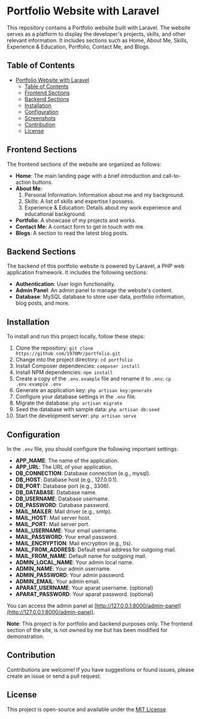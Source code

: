 # Portfolio Website with Laravel

This repository contains a Portfolio website built with Laravel. The website serves as a platform to display the developer's projects, skills, and other relevant information. It includes sections such as Home, About Me, Skills, Experience & Education, Portfolio, Contact Me, and Blogs.

## Table of Contents
- [Portfolio Website with Laravel](#portfolio-website-with-laravel)
  - [Table of Contents](#table-of-contents)
  - [Frontend Sections](#frontend-sections)
  - [Backend Sections](#backend-sections)
  - [Installation](#installation)
  - [Configuration](#configuration)
  - [Screenshots](#screenshots)
  - [Contribution](#contribution)
  - [License](#license)

## Frontend Sections
The frontend sections of the website are organized as follows:

- **Home**: The main landing page with a brief introduction and call-to-action buttons.
- **About Me**:
  1. Personal Information: Information about me and my background.
  2. Skills: A list of skills and expertise I possess.
  3. Experience & Education: Details about my work experience and educational background.
- **Portfolio**: A showcase of my projects and works.
- **Contact Me**: A contact form to get in touch with me.
- **Blogs**: A section to read the latest blog posts.

## Backend Sections
The backend of this portfolio website is powered by Laravel, a PHP web application framework. It includes the following sections:

- **Authentication**: User login functionality.
- **Admin Panel**: An admin panel to manage the website's content.
- **Database**: MySQL database to store user data, portfolio information, blog posts, and more.

## Installation
To install and run this project locally, follow these steps:

1. Clone the repository: `git clone https://github.com/1970Mr/portfolio.git`
2. Change into the project directory: `cd portfolio`
3. Install Composer dependencies: `composer install`
4. Install NPM dependencies: `npm install`
5. Create a copy of the `.env.example` file and rename it to `.env`: `cp .env.example .env`
6. Generate an application key: `php artisan key:generate`
7. Configure your database settings in the `.env` file.
8. Migrate the database: `php artisan migrate`
9. Seed the database with sample data: `php artisan db:seed`
10. Start the development server: `php artisan serve`

## Configuration
In the `.env` file, you should configure the following important settings:

- **APP_NAME**: The name of the application.
- **APP_URL**: The URL of your application.
- **DB_CONNECTION**: Database connection (e.g., mysql).
- **DB_HOST**: Database host (e.g., 127.0.0.1).
- **DB_PORT**: Database port (e.g., 3306).
- **DB_DATABASE**: Database name.
- **DB_USERNAME**: Database username.
- **DB_PASSWORD**: Database password.
- **MAIL_MAILER**: Mail driver (e.g., smtp).
- **MAIL_HOST**: Mail server host.
- **MAIL_PORT**: Mail server port.
- **MAIL_USERNAME**: Your email username.
- **MAIL_PASSWORD**: Your email password.
- **MAIL_ENCRYPTION**: Mail encryption (e.g., tls).
- **MAIL_FROM_ADDRESS**: Default email address for outgoing mail.
- **MAIL_FROM_NAME**: Default name for outgoing mail.
- **ADMIN_LOCAL_NAME**: Your admin local name.
- **ADMIN_NAME**: Your admin username.
- **ADMIN_PASSWORD**: Your admin password.
- **ADMIN_EMAIL**: Your admin email.
- **APARAT_USERNAME**: Your aparat username. (optional)
- **APARAT_PASSWORD**: Your aparat password. (optional)

You can access the admin panel at [http://127.0.0.1:8000/admin-panel](http://127.0.0.1:8000/admin-panel).

**Note**: This project is for portfolio and backend purposes only. The frontend section of the site, is not owned by me but has been modified for demonstration.

## Contribution
Contributions are welcome! If you have suggestions or found issues, please create an issue or send a pull request.

## License
This project is open-source and available under the [MIT License](LICENSE.md).


